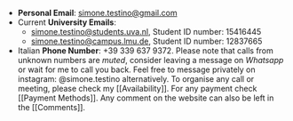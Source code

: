 - **Personal Email**: simone.testino@gmail.com
- Current **University Emails**:
	- simone.testino@students.uva.nl, Student ID number: 15416445
	- simone.testino@campus.lmu.de, Student ID number: 12837665
- Italian **Phone Number**: +39 339 637 9372. Please note that calls from unknown numbers are _muted_, consider leaving a message on _Whatsapp_ or wait for me to call you back. Feel free to message privately on instagram: @simone.testino alternatively.
To organise any call or meeting, please check my [[Availability]]. For any payment check [[Payment Methods]]. Any comment on the website can also be left in the [[Comments]].